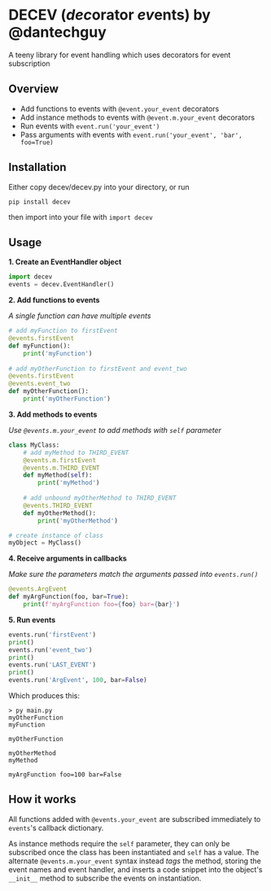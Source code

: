# DECEV (*dec*orator *ev*ents) by @dantechguy

A teeny library for event handling which uses decorators for event subscription

## Overview

- Add functions to events with `@event.your_event` decorators
- Add instance methods to events with `@event.m.your_event` decorators
- Run events with `event.run('your_event')`
- Pass arguments with events with `event.run('your_event', 'bar', foo=True)`

## Installation

Either copy decev/decev.py into your directory, or run

```
pip install decev
```

then import into your file with `import decev`

## Usage

**1. Create an EventHandler object**

```python
import decev
events = decev.EventHandler()
```

**2. Add functions to events**

*A single function can have multiple events*

```python
# add myFunction to firstEvent
@events.firstEvent
def myFunction():
    print('myFunction')
    
# add myOtherFunction to firstEvent and event_two
@events.firstEvent
@events.event_two
def myOtherFunction():
    print('myOtherFunction')
```

**3. Add methods to events**

*Use `@events.m.your_event` to add methods with `self` parameter*

```python
class MyClass:      
    # add myMethod to THIRD_EVENT
    @events.m.firstEvent
    @events.m.THIRD_EVENT
    def myMethod(self):
        print('myMethod')
        
    # add unbound myOtherMethod to THIRD_EVENT
    @events.THIRD_EVENT
    def myOtherMethod():
        print('myOtherMethod')

# create instance of class        
myObject = MyClass()
```

**4. Receive arguments in callbacks**

*Make sure the parameters match the arguments passed into `events.run()`*

```python
@events.ArgEvent
def myArgFunction(foo, bar=True):
    print(f'myArgFunction foo={foo} bar={bar}')
``` 

**5. Run events**

```python
events.run('firstEvent')
print()
events.run('event_two')
print()
events.run('LAST_EVENT')
print()
events.run('ArgEvent', 100, bar=False)
```

Which produces this:

```
> py main.py
myOtherFunction
myFunction

myOtherFunction

myOtherMethod
myMethod

myArgFunction foo=100 bar=False
```

## How it works

All functions added with `@events.your_event` are subscribed immediately to `events`'s callback dictionary.

As instance methods require the `self` parameter, they can only be subscribed once the class has been instantiated and `self` has a value. The alternate `@events.m.your_event` syntax instead *tags* the method, storing the event names and event handler, and inserts a code snippet into the object's `__init__` method to subscribe the events on instantiation.